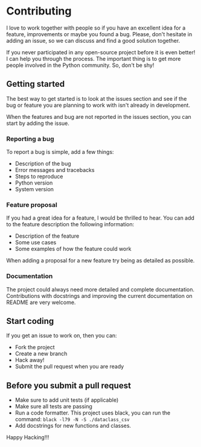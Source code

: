 # Contributing

I love to work together with people so if you have an excellent idea for a feature, improvements or maybe you found
a bug. Please, don't hesitate in adding an issue, so we can discuss and find a good solution together.

If you never participated in any open-source project before it is even better! I can help you through the process. The
important thing is to get more people involved in the Python community. So, don't be shy!

## Getting started

The best way to get started is to look at the issues section and see if the bug or feature you are planning to work with
isn't already in development.

When the features and bug are not reported in the issues section, you can start by adding the issue.

### Reporting a bug

To report a bug is simple, add a few things:

- Description of the bug
- Error messages and tracebacks
- Steps to reproduce
- Python version
- System version

### Feature proposal

If you had a great idea for a feature, I would be thrilled to hear. You can add to the feature description
the following information:

- Description of the feature
- Some use cases
- Some examples of how the feature could work

When adding a proposal for a new feature try being as detailed as possible.

### Documentation

The project could always need more detailed and complete documentation. Contributions with docstrings and
improving the current documentation on README are very welcome.

## Start coding

If you get an issue to work on, then you can:

- Fork the project
- Create a new branch
- Hack away!
- Submit the pull request when you are ready


## Before you submit a pull request

- Make sure to add unit tests (if applicable)
- Make sure all tests are passing
- Run a code formatter. This project uses black, you can run the command: `black -l79 -N -S ./dataclass_csv`
- Add docstrings for new functions and classes.



Happy Hacking!!!
